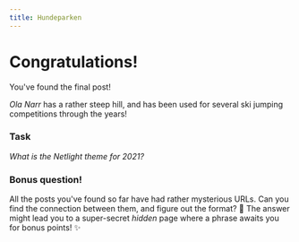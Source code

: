 ```yaml
---
title: Hundeparken
---
```


#  Congratulations!

You've found the final post!  

_Ola Narr_ has a rather steep hill, and has been used for several ski jumping competitions through the years!

### Task

_What is the Netlight theme for 2021?_


### Bonus question!

All the posts you've found so far have had rather mysterious URLs. Can you find the connection between them, and figure out the format? :mag_right:
The answer might lead you to a super-secret _hidden_ page where a phrase awaits you for bonus points! :sparkles:
